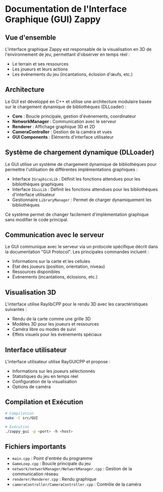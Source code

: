 # Documentation de l'Interface Graphique (GUI) Zappy

## Vue d'ensemble

L'interface graphique Zappy est responsable de la visualisation en 3D de l'environnement de jeu, permettant d'observer en temps réel :
- Le terrain et ses ressources
- Les joueurs et leurs actions
- Les événements du jeu (incantations, éclosion d'œufs, etc.)

## Architecture

Le GUI est développé en C++ et utilise une architecture modulaire basée sur le chargement dynamique de bibliothèques (DLLoader) :

- **Core** : Boucle principale, gestion d'événements, coordinateur
- **NetworkManager** : Communication avec le serveur
- **Renderer** : Affichage graphique 3D et 2D
- **CameraController** : Gestion de la caméra et vues
- **GUI Components** : Éléments d'interface utilisateur

## Système de chargement dynamique (DLLoader)

Le GUI utilise un système de chargement dynamique de bibliothèques pour permettre l'utilisation de différentes implémentations graphiques :
- Interface `IGraphicsLib` : Définit les fonctions attendues pour les bibliothèques graphiques
- Interface `IGuiLib` : Définit les fonctions attendues pour les bibliothèques d'interface utilisateur
- Gestionnaire `LibraryManager` : Permet de charger dynamiquement les bibliothèques

Ce système permet de changer facilement d'implémentation graphique sans modifier le code principal.

## Communication avec le serveur

Le GUI communique avec le serveur via un protocole spécifique décrit dans la documentation "GUI Protocol". Les principales commandes incluent :
- Informations sur la carte et les cellules
- État des joueurs (position, orientation, niveau)
- Ressources disponibles
- Événements (incantations, éclosions, etc.)

## Visualisation 3D

L'interface utilise RaylibCPP pour le rendu 3D avec les caractéristiques suivantes :
- Rendu de la carte comme une grille 3D
- Modèles 3D pour les joueurs et ressources
- Caméra libre ou modes de suivi
- Effets visuels pour les événements spéciaux

## Interface utilisateur

L'interface utilisateur utilise RayGUICPP et propose :
- Informations sur les joueurs sélectionnés
- Statistiques du jeu en temps réel
- Configuration de la visualisation
- Options de caméra

## Compilation et Exécution

```bash
# Compilation
make -C src/GUI

# Exécution
./zappy_gui -p <port> -h <host>
```

## Fichiers importants
- `main.cpp` : Point d'entrée du programme
- `GameLoop.cpp` : Boucle principale du jeu
- `network/networkManager/NetworkManager.cpp` : Gestion de la communication réseau
- `renderer/Renderer.cpp` : Rendu graphique
- `cameraController/CameraController.cpp` : Contrôle de la caméra
